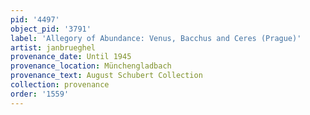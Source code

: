 ```yaml
---
pid: '4497'
object_pid: '3791'
label: 'Allegory of Abundance: Venus, Bacchus and Ceres (Prague)'
artist: janbrueghel
provenance_date: Until 1945
provenance_location: Münchengladbach
provenance_text: August Schubert Collection
collection: provenance
order: '1559'
---
```

